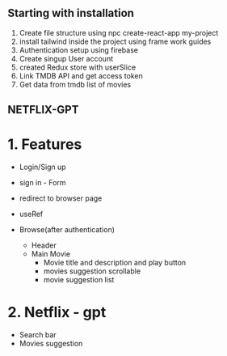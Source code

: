 ## Starting with installation 
1. Create file structure using npc create-react-app my-project
2. install tailwind inside the project using frame work guides
3. Authentication setup using firebase 
4. Create singup User account
5. created Redux store with userSlice
6. Link TMDB API and get access token
7. Get data from tmdb list of movies

## NETFLIX-GPT
# 1. Features
  - Login/Sign up
  - sign in - Form
  - redirect to browser page
  - useRef 

- Browse(after authentication)
  - Header
  - Main Movie
     - Movie title and description and play button
     - movies suggestion scrollable
     - movie suggestion list

# 2. Netflix - gpt
   - Search bar 
   - Movies suggestion


